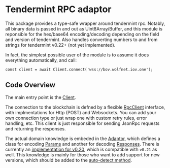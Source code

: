 # Tendermint RPC adaptor

This package provides a type-safe wrapper around tendermint rpc. Notably, all binary data is passed 
in and out as Uint8Array/Buffer, and this module is reponsible for the hex/base64 encoding/decoding
depending on the field and version of tendermint. Also handles converting numbers to and from strings
for tendermint v0.22+ (not yet implemented).

In fact, the simplest possible user of the module is to assume it does everything
automatically, and call:

```
const client = await Client.connect('wss://bov.wolfnet.iov.one');
```

## Code Overview

The main entry point is the [Client](./classes/_client_.client.html).

The connection to the blockchain is defned by a flexible [RpcClient](./modules/_rpcclient_.html) 
interface, with implmentations for Http (POST) and Websockets. You can add your own connection type
or just wrap one with custom retry rules, error handling, etc. This client is just responsible for
sending JsonRpc requests and returning the responses.

The actual domain knowledge is embeded in the [Adaptor](./modules/_adaptor_.html),
which defines a class for encoding [Params](./interfaces/_adaptor_.params.html)
and another for decoding [Responses](./interfaces/_adaptor_.responses.html).
There is currently an [implementation for v0.20](./modules/_v0_20_index_.html),
which is compatible with `v0.21` as well. This knowledge is mainly for those who
want to add support for new versions, which should be added to the
[auto-detect method](./classes/_client_.client.html#detectversion).

